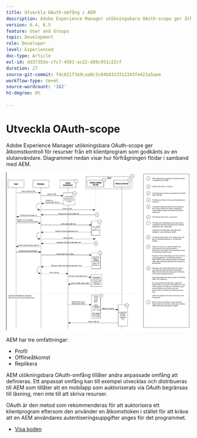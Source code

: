 ```yaml
---
title: Utveckla OAuth-omfång i AEM
description: Adobe Experience Manager utökningsbara OAuth-scope ger åtkomstkontroll för resurser från ett klientprogram som är auktoriserat av en slutanvändare. Diagrammet nedan visar hur förfrågningen flödar i samband med AEM.
version: 6.4, 6.5
feature: User and Groups
topic: Development
role: Developer
level: Experienced
doc-type: Article
exl-id: dd37355e-cfc7-4581-ac22-d89c951c22cf
duration: 27
source-git-commit: f4c621f3a9caa8c2c64b8323312343fe421a5aee
workflow-type: tm+mt
source-wordcount: '162'
ht-degree: 0%

---
```


# Utveckla OAuth-scope

Adobe Experience Manager utökningsbara OAuth-scope ger åtkomstkontroll för resurser från ett klientprogram som godkänts av en slutanvändare. Diagrammet nedan visar hur förfrågningen flödar i samband med AEM.

![Oauth-omfångsflöde](./assets/oauth-code-sample-develop/oauth-scopes-flow.png)

AEM har tre omfattningar:

* Profil
* Offlineåtkomst
* Replikera

AEM utökningsbara OAuth-omfång tillåter andra anpassade omfång att definieras. Ett anpassat omfång kan till exempel utvecklas och distribueras till AEM som tillåter att en mobilapp som auktoriserats via OAuth begränsas till läsning, men inte till att skriva resurser.

OAuth är den metod som rekommenderas för att auktorisera ett klientprogram eftersom den använder en åtkomsttoken i stället för att kräva att en AEM användares autentiseringsuppgifter anges för det programmet.

* [Visa koden](https://github.com/Adobe-Consulting-Services/acs-aem-samples/blob/legacy/bundle/src/main/java/com/adobe/acs/samples/authentication/oauth/impl/SampleScopeWithPrivileges.java)
